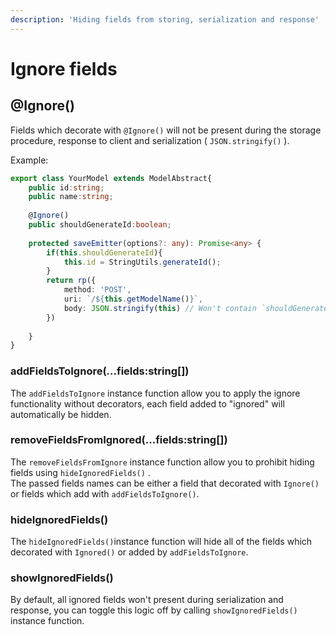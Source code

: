 ```yaml
---
description: 'Hiding fields from storing, serialization and response'
---
```


# Ignore fields

## @Ignore\(\)

Fields which decorate with `@Ignore()` will not be present during the storage procedure, response to client and serialization \( `JSON.stringify()` \).

Example:

```typescript
export class YourModel extends ModelAbstract{
    public id:string;
    public name:string;
    
    @Ignore()
    public shouldGenerateId:boolean;
    
    protected saveEmitter(options?: any): Promise<any> {
        if(this.shouldGenerateId){
            this.id = StringUtils.generateId();
        }    
        return rp({
            method: 'POST',
            uri: `/${this.getModelName()}`,
            body: JSON.stringify(this) // Won't contain `shouldGenerateId` property
        })
        
    }
}
```

### addFieldsToIgnore\(...fields:string\[\]\)

The `addFieldsToIgnore` instance function allow you to apply the ignore functionality without decorators, each field added to "ignored" will automatically be hidden.

### removeFieldsFromIgnored\(...fields:string\[\]\)

The `removeFieldsFromIgnore` instance function allow you to prohibit hiding fields using `hideIgnoredFields()` .  
The passed fields names can be either a field that decorated with `Ignore()` or fields which add with `addFieldsToIgnore()`. 

### hideIgnoredFields\(\)  

The `hideIgnoredFields()`instance function will hide all of the fields which decorated with `Ignored()` or added by `addFieldsToIgnore`.

### showIgnoredFields\(\) 

By default, all ignored fields won't present during serialization and response, you can toggle this logic off by calling `showIgnoredFields()` instance function.

